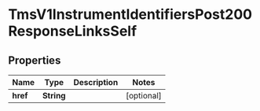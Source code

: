
# TmsV1InstrumentIdentifiersPost200ResponseLinksSelf

## Properties
Name | Type | Description | Notes
------------ | ------------- | ------------- | -------------
**href** | **String** |  |  [optional]



